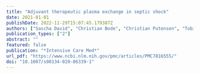 ```yaml
---
title: "Adjuvant therapeutic plasma exchange in septic shock"
date: 2021-01-01
publishDate: 2022-11-29T15:07:45.179387Z
authors: ["Sascha David", "Christian Bode", "Christian Putensen", "Tobias Welte", "Klaus Stahl"]
publication_types: ["2"]
abstract: ""
featured: false
publication: "*Intensive Care Med*"
url_pdf: "https://www.ncbi.nlm.nih.gov/pmc/articles/PMC7816555/"
doi: "10.1007/s00134-020-06339-1"
---
```


